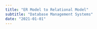 ```yaml
---
title: "ER Model to Relational Model"
subtitle: "Database Management Systems"
date: "2021-01-01"
---
```

